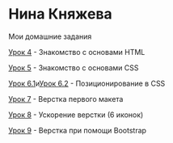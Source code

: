 # Нина Княжева

Мои домашние задания

[Урок 4](ninaknyazheva.github.io/lesson_4/src/index.html "Перейти по ссылке") - Знакомство с основами HTML

[Урок 5](ninaknyazheva.github.io/lesson_5/src/index.html "Перейти по ссылке") - Знакомство с основами CSS

[Урок 6.1](ninaknyazheva.github.io/lesson_6/1/src/index.html "Перейти по ссылке")и[Урок 6.2](ninaknyazheva.github.io/lesson_6/2/src/index.html "Перейти по ссылке") - Позиционирование в CSS

[Урок 7](ninaknyazheva.github.io/lesson_7/src/index.html "Перейти по ссылке") - Верстка первого макета

[Урок 8](ninaknyazheva.github.io/lesson_8/src/index.html "Перейти по ссылке") - Ускорение верстки (6 иконок)

[Урок 9](ninaknyazheva.github.io/lesson_9/src/index.html "Перейти по ссылке") - Верстка при помощи Bootstrap

